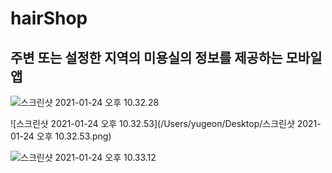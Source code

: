 # hairShop

## 주변 또는 설정한 지역의 미용실의 정보를 제공하는 모바일 앱

![스크린샷 2021-01-24 오후 10.32.28](https://tva1.sinaimg.cn/large/008eGmZEgy1gmz414gax5j30gm0tkatd.jpg)

![스크린샷 2021-01-24 오후 10.32.53](/Users/yugeon/Desktop/스크린샷 2021-01-24 오후 10.32.53.png)

![스크린샷 2021-01-24 오후 10.33.12](https://tva1.sinaimg.cn/large/008eGmZEgy1gmz42eg8jhj30gn0tj7td.jpg)

